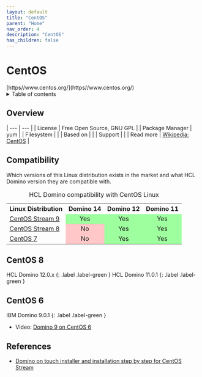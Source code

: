 ```yaml
---
layout: default
title: "CentOS"
parent: "Home"
nav_order: 4
description: "CentOS"
has_children: false
---
```

<h1>CentOS</h1>
[https//www.centos.org/](https//www.centos.org/)

<details close markdown="block">
  <summary>
    Table of contents
  </summary>
  {: .text-delta }
1. TOC
{:toc}
</details>

## Overview

| --- | --- |
| License         | Free Open Source, GNU GPL |
| Package Manager | yum |
| Filesystem      |    |
| Based on        |    |
| Support         |    |
| Read more       | [Wikipedia: CentOS](https://en.wikipedia.org/wiki/CentOS) |

## Compatibility
Which versions of this Linux distribution exists in the market and what HCL Domino version they are compatible with.

<table>
  <caption>HCL Domino compatibility with CentOS Linux</caption>
  <tbody>
    <tr>
      <th>Linux Distribution</th>
      <th>Domino 14</th>
      <th>Domino 12</th>
      <th>Domino 11</th>
    </tr>
    <tr>
      <td><a href="linux/centos">CentOS Stream 9</a></td>
      <td style="background:#9EFF9E;text-align:center;" >Yes</td>
      <td style="background:#9EFF9E;text-align:center;" >Yes</td>
      <td style="background:#9EFF9E;text-align:center;" >Yes</td>
    </tr>
    <tr>
      <td><a href="linux/centos">CentOS Stream 8</a></td>
      <td style="background:#FFC7C7;text-align:center;" >No</td>
      <td style="background:#9EFF9E;text-align:center;" >Yes</td>
      <td style="background:#9EFF9E;text-align:center;" >Yes</td>
    </tr>
    <tr>
      <td><a href="linux/centos">CentOS 7</a></td>
      <td style="background:#FFC7C7;text-align:center;" >No</td>
      <td style="background:#9EFF9E;text-align:center;" >Yes</td>
      <td style="background:#9EFF9E;text-align:center;" >Yes</td>
    </tr>
  </tbody>
</table>

## CentOS 8

HCL Domino 12.0.x
{: .label .label-green }
HCL Domino 11.0.1
{: .label .label-green }

## CentOS 6

IBM Domino 9.0.1
{: .label .label-green }

* Video: [Domino 9 on CentOS 6](https://yewtu.be/playlist?list=PLPyF5NXvGEWCyI7pR7WBhQyrKUWOVr9sc)

## References
* [Domino on touch installer and installation step by step for CentOS Stream](https://nashcom.github.io/domino-startscript/install_domino/)
